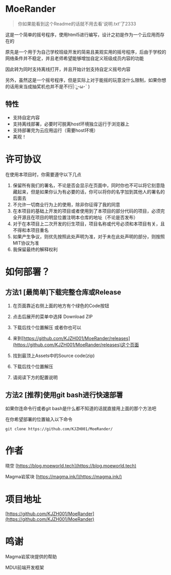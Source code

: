 # MoeRander
> 你如果能看到这个Readme的话就不用去看'说明.txt'了2333

这是一个简单的摇号程序，使用html5进行编写，设计之初是作为一个云应用而存在的

原先是一个用于为自己学校班级开发的简易且美观实用的摇号程序，后由于学校的网络条件并不稳定，并且老师希望能够增加自定义班级成员内容的功能

因此转为同时支持离线打开，并且开始计划支持自定义摇号内容

另外，虽然这是一个摇号程序，但是实际上对于能摇的玩意没什么限制，如果你想的话用来当成抽奖机也并不是不行|ू･ω･` )

## 特性
- 支持自定内容
- 支持离线部署，必要时可脱离host环境独立运行于浏览器上
- 支持部署完为云应用运行（需要host环境）
- 美观！

# 许可协议
在使用本项目时，你需要遵守以下几点
1. 保留所有我们的署名，不论是否会显示在页面中，同时你也不可以将它刻意隐藏起来，但是如果你认为有必要的话，你可以将你的名字加到其他人的署名的后面去
2. 不允许一切商业行为上的使用，除非你征得了我的同意
3. 在本项目的基础上开发的项目或者使用到了本项目的部分代码的项目，必须完全开源且在项目的明显位置注明本仓库的地址（不论是否发布）
4. 对于在本项目上二次开发的衍生项目，项目名称或代号必须和本项目有关，且不得和本项目重名
5. 如果产生争议，则优先按照此处声明为准，对于未在此处声明的部分，则按照MIT协议为准
6. 我保留最终的解释权利

# 如何部署？

## 方法1 [最简单]下载完整仓库或Release
1. 在页面靠近右侧上面的地方有个绿色的Code按钮
2. 点击后展开的菜单中选择 Download ZIP
3. 下载后找个位置解压
或者你也可以
1. 来到[https://github.com/KJZH001/MoeRander/releases](https://github.com/KJZH001/MoeRander/releases)这个页面
2. 找到最顶上Assets中的Source code(zip)
3. 下载后找个位置解压

4. 请阅读下方的配置说明

## 方法2 [推荐]使用git bash进行快速部署
如果你连命令行或者git bash是什么都不知道的话就直接用上面的那个方法吧

在你希望部署的位置输入以下命令
```
git clone https://github.com/KJZH001/MoeRander/
```



# 作者

晓空 [https://blog.moeworld.tech](https://blog.moeworld.tech)

Magma岩浆块 [https://magma.ink/](https://magma.ink/)

# 项目地址

[https://github.com/KJZH001/MoeRander](https://github.com/KJZH001/MoeRander)

#  鸣谢
Magma岩浆块提供的帮助

MDUI前端开发框架
